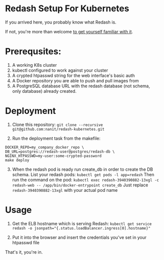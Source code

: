 # Redash Setup For Kubernetes

If you arrived here, you probably know what Redash is.

If not, you're more than welcome [to get yourself familiar with it](https://github.com/getredash/redash).

# Prerequsites:

1. A working K8s cluster
2. kubectl configured to work against your cluster
3. A crypted htpasswd string for the web interface's basic auth
4. A Docker repository you are able to push and pull images from
5. A PostgreSQL database URL with the redash database (not schema, only database) already created.

# Deployment

1. Clone this repository: `git clone --recursive git@github.com:nanit/redash-kubernetes.git`

2. Run the deployment task from the makefile:

```
DOCKER_REPO=my_company_docker_repo \
DB_URL=postgres://redash-user@postgres/redash-db \
NGINX_HTPASSWD=my-user:some-crypted-password
make deploy
```

3. When the redash pod is ready run create_db in order to create the DB schema.
List your redash pods: `kubectl get pods -l app=redash`
Then run the command on the pod:
`kubectl exec redash-3940390882-13xgl -c redash-web -- /app/bin/docker-entrypoint create_db`
Just replace `redash-3940390882-13xgl` with your actual pod name

# Usage

1. Get the ELB hostname which is serving Redash:
`kubectl get service redash -o jsonpath="{.status.loadBalancer.ingress[0].hostname}"`

2. Put it into the browser and insert the credentials you've set in your htpasswd file

That's it, you're in.


